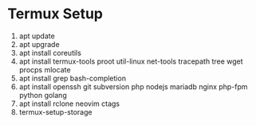 # Termux Setup
1. apt update
2. apt upgrade
3. apt install coreutils
4. apt install termux-tools proot util-linux net-tools tracepath tree wget procps mlocate
5. apt install grep bash-completion 
6. apt install openssh git subversion php nodejs mariadb nginx php-fpm python golang
7. apt install rclone neovim ctags
8. termux-setup-storage


